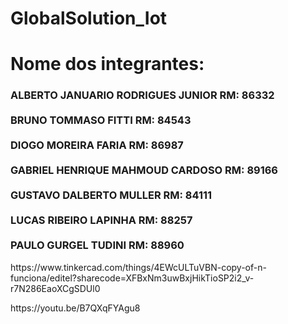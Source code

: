 # GlobalSolution_Iot

<h1> Nome dos integrantes: </h1>

<h3>ALBERTO JANUARIO RODRIGUES JUNIOR RM: 86332 <br/><br/>
BRUNO TOMMASO FITTI RM: 84543<br/><br/>
DIOGO MOREIRA FARIA RM: 86987<br/><br/>
GABRIEL HENRIQUE MAHMOUD CARDOSO RM: 89166<br/><br/>
GUSTAVO DALBERTO MULLER RM: 84111<br/><br/>
LUCAS RIBEIRO LAPINHA RM: 88257<br/><br/>
PAULO GURGEL TUDINI RM: 88960</h3>

<p>https://www.tinkercad.com/things/4EWcULTuVBN-copy-of-n-funciona/editel?sharecode=XFBxNm3uwBxjHikTioSP2i2_v-r7N286EaoXCgSDUl0</p>

<p>https://youtu.be/B7QXqFYAgu8</p>
